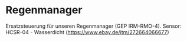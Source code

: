 # Regenmanager
Ersatzsteuerung für unseren Regenmanager (GEP IRM-RMO-4).
Sensor: HCSR-04 - Wasserdicht (https://www.ebay.de/itm/272664066677)
